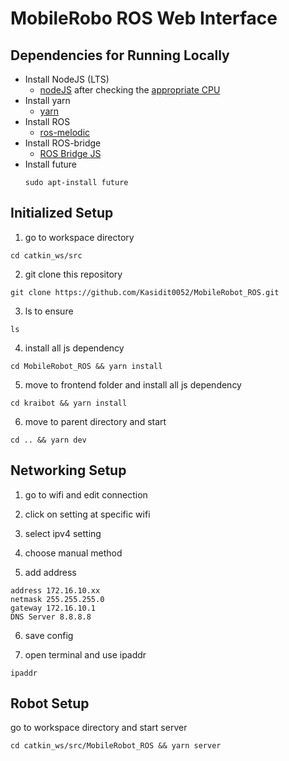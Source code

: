 # MobileRobo ROS Web Interface

## Dependencies for Running Locally

* Install NodeJS (LTS)
  * [nodeJS](https://nodejs.org/en/download/) after checking the [appropriate CPU](https://raspberrypi.stackexchange.com/questions/9912/how-do-i-see-which-arm-cpu-version-i-have)
* Install yarn 
  * [yarn](https://classic.yarnpkg.com/en/docs/install/#mac-stable)
* Install ROS
  * [ros-melodic](http://wiki.ros.org/melodic/Installation/Ubuntu)
* Install ROS-bridge
  * [ROS Bridge JS](http://wiki.ros.org/rosbridge_suite)
* Install future
  ```
  sudo apt-install future
  ```

## Initialized Setup 

1. go to workspace directory
```
cd catkin_ws/src
```

2. git clone this repository
```
git clone https://github.com/Kasidit0052/MobileRobot_ROS.git
```
3. ls to ensure 
```
ls
```

4. install all js dependency
```
cd MobileRobot_ROS && yarn install
```

5. move to frontend folder and install all js dependency
```
cd kraibot && yarn install
```

6. move to parent directory and start 
```
cd .. && yarn dev
```

## Networking Setup
1. go to wifi and edit connection

2. click on setting at specific wifi

3. select ipv4 setting

4. choose manual method

5. add address
```
address 172.16.10.xx
netmask 255.255.255.0
gateway 172.16.10.1
DNS Server 8.8.8.8
```
6. save config

7. open terminal and use ipaddr
```
ipaddr
```

## Robot Setup
go to workspace directory and start server
```
cd catkin_ws/src/MobileRobot_ROS && yarn server
```
